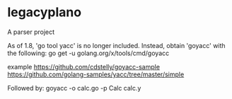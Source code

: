 # legacyplano
A parser project


As of 1.8, 'go tool yacc' is no longer included. Instead, obtain 'goyacc' with the following:
go get -u golang.org/x/tools/cmd/goyacc

example https://github.com/cdstelly/goyacc-sample
https://github.com/golang-samples/yacc/tree/master/simple

Followed by:
goyacc -o calc.go -p Calc calc.y
